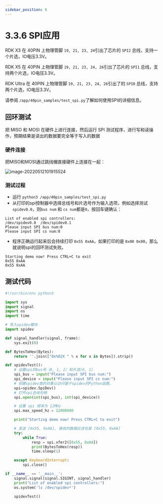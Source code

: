 ```yaml
---
sidebar_position: 6
---
```


# 3.3.6 SPI应用

RDK X3 在 40PIN 上物理管脚 `19, 21, 23, 24`引出了芯片的 `SPI2` 总线，支持一个片选，IO电压3.3V。

RDK X5 在 40PIN 上物理管脚 `19, 21, 23, 24, 26`引出了芯片的 `SPI1` 总线，支持两个片选，IO电压3.3V。

RDK Ultra 在 40PIN 上物理管脚 `19, 21, 23, 24, 26`引出了的 `SPI0` 总线，支持两个片选，IO电压3.3V。

请参阅 `/app/40pin_samples/test_spi.py`了解如何使用SPI的详细信息。

## 回环测试
把 MISO 和 MOSI 在硬件上进行连接，然后运行 SPI 测试程序，进行写和读操作，预期结果是读出的数据要完全等于写入的数据

### 硬件连接
把MISO和MOSI通过跳线帽直接硬件上连接在一起：

![image-20220512101915524](https://rdk-doc.oss-cn-beijing.aliyuncs.com/doc/img/03_Basic_Application/01_40pin_user_sample/image/40pin_user_sample/image-20220512101915524.png)

### 测试过程

- 运行 `python3 /app/40pin_samples/test_spi.py`
- 从打印的spi控制器中选择总线号和片选号作为输入选项，例如选择测试 `spidev0.0`，则`bus num` 和 `cs num`都是`0`，按回车键确认：

```
List of enabled spi controllers:
/dev/spidev0.0  /dev/spidev0.1
Please input SPI bus num:0
Please input SPI cs num:0
```

- 程序正确运行起来后会持续打印 `0x55 0xAA`，如果打印的是 `0x00 0x00`，那么就说明spi的回环测试失败。

```
Starting demo now! Press CTRL+C to exit
0x55 0xAA
0x55 0xAA
```

## 测试代码

```python
#!/usr/bin/env python3

import sys
import signal
import os
import time

# 导入spidev模块
import spidev

def signal_handler(signal, frame):
    sys.exit(0)

def BytesToHex(Bytes):
    return ''.join(["0x%02X " % x for x in Bytes]).strip()

def spidevTest():
    # 设置spi的bus号（0, 1, 2）和片选(0, 1)
    spi_bus = input("Please input SPI bus num:")
    spi_device = input("Please input SPI cs num:")
    # 创建spidev类的对象以访问基于spidev的Python函数。
    spi=spidev.SpiDev()
    # 打开spi总线句柄
    spi.open(int(spi_bus), int(spi_device))

    # 设置 spi 频率为 12MHz
    spi.max_speed_hz = 12000000

    print("Starting demo now! Press CTRL+C to exit")

    # 发送 [0x55, 0xAA], 接收的数据应该也是 [0x55, 0xAA]
    try:
        while True:
            resp = spi.xfer2([0x55, 0xAA])
            print(BytesToHex(resp))
            time.sleep(1)

    except KeyboardInterrupt:
        spi.close()

if __name__ == '__main__':
    signal.signal(signal.SIGINT, signal_handler)
    print("List of enabled spi controllers:")
    os.system('ls /dev/spidev*')

    spidevTest()

```

